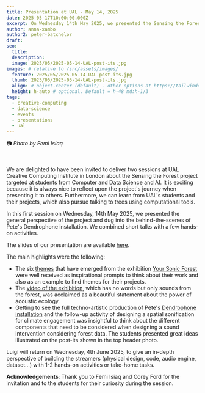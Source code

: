 ```yaml
---
title: Presentation at UAL - May 14, 2025
date: 2025-05-17T10:00:00.000Z
excerpt: On Wednesday 14th May 2025, we presented the Sensing the Forest project at students from Computer and Data Science and AI at UAL Creative Computing Institute in London.
author: anna-xambo
author2: peter-batchelor
draft:
seo:
  title:
  description:
  image: 2025/05/2025-05-14-UAL-post-its.jpg
images: # relative to /src/assets/images/
  feature: 2025/05/2025-05-14-UAL-post-its.jpg
  thumb: 2025/05/2025-05-14-UAL-post-its.jpg
  align: # object-center (default) - other options at https://tailwindcss.com/docs/object-position
  height: h-auto # optional. Default = h-48 md:h-1/3
tags:
  - creative-computing
  - data-science
  - events  
  - presentations
  - ual
---
```


:camera: *Photo by Femi Isiaq*

<br />

We are delighted to have been invited to deliver two sessions at UAL Creative Computing Institute in London about the Sensing the Forest project targeted at students from Computer and Data Science and AI. It is exciting because it is always nice to reflect upon the project's journey when presenting it to others. Furthermore, we can learn from UAL's students and their projects, which also pursue talking to trees using computational tools. 

In this first session on Wednesday, 14th May 2025, we presented the general perspective of the project and dug into the behind-the-scenes of Pete's Dendrophone installation. We combined short talks with a few hands-on activities.

The slides of our presentation are available [here](/assets/pdf/StF-UAL-Presentation.pdf).

The main highlights were the following: 

* The six [themes](/themes) that have emerged from the exhibition [Your Sonic Forest](/exhibition) were well received as inspirational prompts to think about their work and also as an example to find themes for their projects.
* The [video of the exhibition](https://youtu.be/VmutJeu9INE), which has no words but only sounds from the forest, was acclaimed as a beautiful statement about the power of acoustic ecology.
* Getting to see the full techno-artistic production of Pete's [Dendrophone installation](/exhibition/your-sonic-forest-dendrophone-peter-batchelor/) and the follow-up activity of designing a spatial sonification for climate engagement was insightful to think about the different components that need to be considered when designing a sound intervention considering forest data. The students presented great ideas illustrated on the post-its shown in the top header photo.

Luigi will return on Wednesday, 4th June 2025, to give an in-depth perspective of building the streamers (physical design, code, audio engine, dataset...) with 1-2 hands-on activities or take-home tasks. 

**Acknowledgements**: Thank you to Femi Isiaq and Corey Ford for the invitation and to the students for their curiosity during the session. 